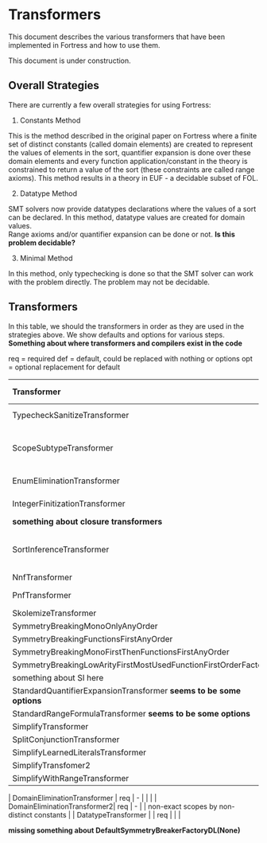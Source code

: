 # Transformers  

This document describes the various transformers that have been implemented in Fortress and how to use them.

This document is under construction.

## Overall Strategies

There are currently a few overall strategies for using Fortress:

1. Constants Method

This is the method described in the original paper on Fortress where a finite set of distinct constants (called domain elements) are created to represent the 
values of elements in the sort, quantifier expansion is done over these domain elements and every function application/constant in the theory is 
constrained to return a value of the sort (these constraints are called range axioms).  This method results in a theory in EUF - a decidable subset of FOL.

2. Datatype Method

SMT solvers now provide datatypes declarations where the values of a sort can be declared.  In this method, datatype values are created for domain values.  
Range axioms and/or quantifier expansion can be done or not.  **Is this problem decidable?**

3. Minimal Method

In this method, only typechecking is done so that the SMT solver can work with the problem directly. The problem may not be decidable.

## Transformers

In this table, we should the transformers in order as they are used in the strategies above.  We show defaults and options for various steps.  
**Something about where transformers and compilers exist in the code**

req = required
def = default, could be replaced with nothing or options
opt = optional replacement for default



| Transformer                                       | Constants (EUF)       | Datatype           | Minimal          |  Description             |
|:--------------------------------------------------|:---------------- |:-------------------|:-----------------|------------------------- |
| TypecheckSanitizeTransformer                      |    req           | req               | req              | performs typechecking    |   
| ScopeSubtypeTransformer                           |    req           | req               | req              | set up predicates for non-exact scopes |
| EnumEliminationTransformer                        |    req           | req                | req              | Enums become ...         |
| IntegerFinitizationTransformer                    |    def           | def                   |                  | Turn integers into BVs   |
| **something about closure transformers**| | | | |
| SortInferenceTransformer                          | def      | def                 |                  | infer sorts for more symmetry breaking                         |           
| NnfTransformer                                    |    req           | def                 |                  |                          |
| PnfTransformer                                    |    opt              |   opt                |                  | Not yet implemented        |
| SkolemizeTransformer                              |    req           | def               |                  |         |
| SymmetryBreakingMonoOnlyAnyOrder| | | | |
| SymmetryBreakingFunctionsFirstAnyOrder| | | | |
| SymmetryBreakingMonoFirstThenFunctionsFirstAnyOrder| | | | |
| SymmetryBreakingLowArityFirstMostUsedFunctionFirstOrderFactory| | | | |
| something about SI here| | | | |
| StandardQuantifierExpansionTransformer **seems to be some options**           |    req           | def                 |                  |         |
| StandardRangeFormulaTransformer  **seems to be some options**                  |    req           | def                 |                  |         |
| SimplifyTransformer                               |    def           | def                 |                  |         |
| SplitConjunctionTransformer| | | | |
| SimplifyLearnedLiteralsTransformer| | | | |
| SimplifyTransfomer2| | | | |
| SimplifyWithRangeTransformer| | | | |

| DomainEliminationTransformer                      |    req           | -                 |                  |         |
| DomainEliminationTransformer2|    req           | -                 |                  | non-exact scopes by non-distinct constants        |
| DatatypeTransformer                               |                  | req            |                  |         |

**missing something about DefaultSymmetryBreakerFactoryDL(None)**

